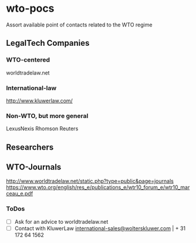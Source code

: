 # wto-pocs
Assort available point of contacts related to the WTO regime

## LegalTech Companies

### WTO-centered
worldtradelaw.net

### International-law
http://www.kluwerlaw.com/

### Non-WTO, but more general
LexusNexis
Rhomson Reuters

## Researchers

## WTO-Journals
http://www.worldtradelaw.net/static.php?type=public&page=journals
https://www.wto.org/english/res_e/publications_e/wtr10_forum_e/wtr10_marceau_e.pdf
### ToDos

- [ ] Ask for an advice to worldtradelaw.net
- [ ] Contact with KluwerLaw international-sales@wolterskluwer.com  |    + 31 172 64 1562
